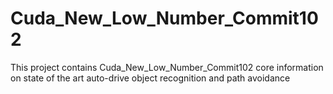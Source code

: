 # Cuda_New_Low_Number_Commit102
This project contains Cuda_New_Low_Number_Commit102 core information on state of the art auto-drive object recognition and path avoidance
